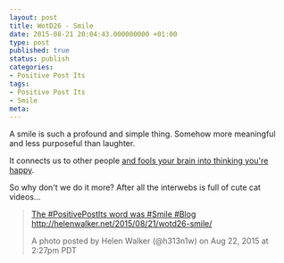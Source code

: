 ```yaml
---
layout: post
title: WotD26 - Smile
date: 2015-08-21 20:04:43.000000000 +01:00
type: post
published: true
status: publish
categories:
- Positive Post Its
tags:
- Positive Post Its
- Smile
meta:
---
```

<p>A smile is such a profound and simple thing. Somehow more meaningful and less purposeful than laughter.</p>
<p>It connects us to other people <a title="Forbes " href="http://www.forbes.com/sites/rogerdooley/2013/02/26/fake-smile/" target="_blank">and fools your brain into thinking you're happy</a>.</p>
<p>So why don't we do it more? After all the interwebs is full of cute cat videos...</p>
<blockquote class="instagram-media" data-instgrm-captioned="" data-instgrm-version="4">
<div>
<div></div>
<p><a href="https://instagram.com/p/6s2HtfCHlD/" target="_top">The #PositivePostIts word was #Smile #Blog http://helenwalker.net/2015/08/21/wotd26-smile/</a></p>
<p>A photo posted by Helen Walker (@h313n1w) on <time datetime="2015-08-22T21:27:23+00:00">Aug 22, 2015 at 2:27pm PDT</time></p>
</div>
</blockquote>
